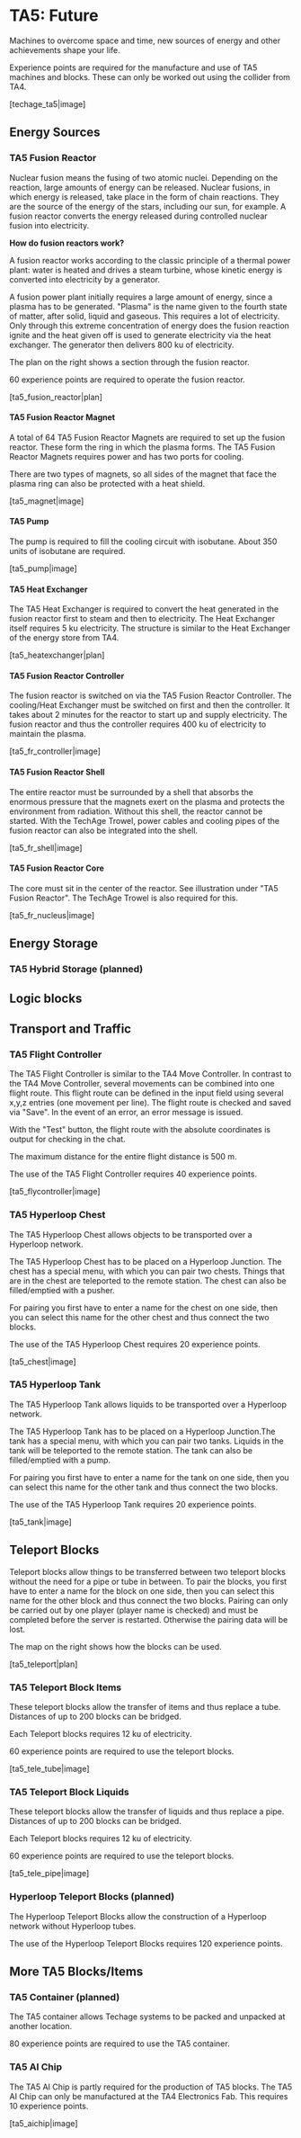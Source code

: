 # TA5: Future

Machines to overcome space and time, new sources of energy and other achievements shape your life.

Experience points are required for the manufacture and use of TA5 machines and blocks. These can only be worked out using the collider from TA4.

[techage_ta5|image]

## Energy Sources

### TA5 Fusion Reactor

Nuclear fusion means the fusing of two atomic nuclei. Depending on the reaction, large amounts of energy can be released. Nuclear fusions, in which energy is released, take place in the form of chain reactions. They are the source of the energy of the stars, including our sun, for example. A fusion reactor converts the energy released during controlled nuclear fusion into electricity.

**How ​​do fusion reactors work?**

A fusion reactor works according to the classic principle of a thermal power plant: water is heated and drives a steam turbine, whose kinetic energy is converted into electricity by a generator.

A fusion power plant initially requires a large amount of energy, since a plasma has to be generated. "Plasma" is the name given to the fourth state of matter, after solid, liquid and gaseous. This requires a lot of electricity. Only through this extreme concentration of energy does the fusion reaction ignite and the heat given off is used to generate electricity via the heat exchanger. The generator then delivers 800 ku of electricity.

The plan on the right shows a section through the fusion reactor.

60 experience points are required to operate the fusion reactor. 

[ta5_fusion_reactor|plan]

#### TA5 Fusion Reactor Magnet

A total of 64 TA5 Fusion Reactor Magnets are required to set up the fusion reactor. These form the ring in which the plasma forms. The TA5 Fusion Reactor Magnets requires power and has two ports for cooling.

There are two types of magnets, so all sides of the magnet that face the plasma ring can also be protected with a heat shield.

[ta5_magnet|image]

#### TA5 Pump

The pump is required to fill the cooling circuit with isobutane. About 350 units of isobutane are required.

[ta5_pump|image]

#### TA5 Heat Exchanger

The TA5 Heat Exchanger is required to convert the heat generated in the fusion reactor first to steam and then to electricity. The Heat Exchanger itself requires 5 ku electricity. The structure is similar to the Heat Exchanger of the energy store from TA4.

[ta5_heatexchanger|plan]

#### TA5 Fusion Reactor Controller

The fusion reactor is switched on via the TA5 Fusion Reactor Controller. The cooling/Heat Exchanger must be switched on first and then the controller. It takes about 2 minutes for the reactor to start up and supply electricity. The fusion reactor and thus the controller requires 400 ku of electricity to maintain the plasma.

[ta5_fr_controller|image]

#### TA5 Fusion Reactor Shell

The entire reactor must be surrounded by a shell that absorbs the enormous pressure that the magnets exert on the plasma and protects the environment from radiation. Without this shell, the reactor cannot be started. With the TechAge Trowel, power cables and cooling pipes of the fusion reactor can also be integrated into the shell.

[ta5_fr_shell|image]

#### TA5 Fusion Reactor Core

The core must sit in the center of the reactor. See illustration under "TA5 Fusion Reactor". The TechAge Trowel is also required for this.

[ta5_fr_nucleus|image]

## Energy Storage

### TA5 Hybrid Storage (planned)

## Logic blocks

## Transport and Traffic

### TA5 Flight Controller

The TA5 Flight Controller is similar to the TA4 Move Controller. In contrast to the TA4 Move Controller, several movements can be combined into one flight route. This flight route can be defined in the input field using several x,y,z entries (one movement per line). The flight route is checked and saved via "Save". In the event of an error, an error message is issued.

With the "Test" button, the flight route with the absolute coordinates is output for checking in the chat.

The maximum distance for the entire flight distance is 500 m.

The use of the TA5 Flight Controller requires 40 experience points.

[ta5_flycontroller|image]

### TA5 Hyperloop Chest

The TA5 Hyperloop Chest allows objects to be transported over a Hyperloop network.

The TA5 Hyperloop Chest has to be placed on a Hyperloop Junction. The chest has a special menu, with which you can pair two chests. Things that are in the chest are teleported to the remote station. The chest can also be filled/emptied with a pusher.

For pairing you first have to enter a name for the chest on one side, then you can select this name for the other chest and thus connect the two blocks.

The use of the TA5 Hyperloop Chest requires 20 experience points.

[ta5_chest|image]

### TA5 Hyperloop Tank

The TA5 Hyperloop Tank allows liquids to be transported over a Hyperloop network.

The TA5 Hyperloop Tank has to be placed on a Hyperloop Junction.The tank has a special menu, with which you can pair two tanks. Liquids in the tank will be teleported to the remote station. The tank can also be filled/emptied with a pump.

For pairing you first have to enter a name for the tank on one side, then you can select this name for the other tank and thus connect the two blocks.

The use of the TA5 Hyperloop Tank requires 20 experience points.

[ta5_tank|image]



## Teleport Blocks

Teleport blocks allow things to be transferred between two teleport blocks without the need for a pipe or tube in between. To pair the blocks, you first have to enter a name for the block on one side, then you can select this name for the other block and thus connect the two blocks. Pairing can only be carried out by one player (player name is checked) and must be completed before the server is restarted. Otherwise the pairing data will be lost.

The map on the right shows how the blocks can be used. 

[ta5_teleport|plan]

### TA5 Teleport Block Items

These teleport blocks allow the transfer of items and thus replace a tube. Distances of up to 200 blocks can be bridged.

Each Teleport blocks requires 12 ku of electricity.

60 experience points are required to use the teleport blocks. 

[ta5_tele_tube|image]

### TA5 Teleport Block Liquids

These teleport blocks allow the transfer of liquids and thus replace a pipe. Distances of up to 200 blocks can be bridged.

Each Teleport blocks requires 12 ku of electricity.

60 experience points are required to use the teleport blocks. 

[ta5_tele_pipe|image]

### Hyperloop Teleport Blocks (planned)

The Hyperloop Teleport Blocks allow the construction of a Hyperloop network without Hyperloop tubes.

The use of the Hyperloop Teleport Blocks requires 120 experience points.



## More TA5 Blocks/Items

### TA5 Container (planned)

The TA5 container allows Techage systems to be packed and unpacked at another location.

80 experience points are required to use the TA5 container.

### TA5 AI Chip

The TA5 AI Chip is partly required for the production of TA5 blocks. The TA5 AI Chip can only be manufactured at the TA4 Electronics Fab. This requires 10 experience points.

[ta5_aichip|image]